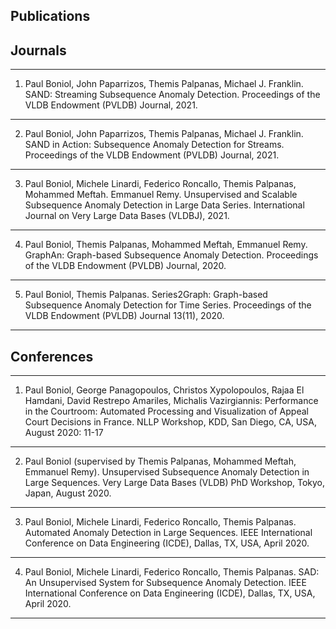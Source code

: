 ## Publications

## Journals

---

1. Paul Boniol, John Paparrizos, Themis Palpanas, Michael J. Franklin. SAND: Streaming Subsequence Anomaly Detection. Proceedings of the VLDB Endowment (PVLDB) Journal, 2021.

---

2. Paul Boniol, John Paparrizos, Themis Palpanas, Michael J. Franklin. SAND in Action: Subsequence Anomaly Detection for Streams. Proceedings of the VLDB Endowment (PVLDB) Journal, 2021.

--- 

3. Paul Boniol, Michele Linardi, Federico Roncallo, Themis Palpanas, Mohammed Meftah. Emmanuel Remy. Unsupervised and Scalable Subsequence Anomaly Detection in Large Data Series. International Journal on Very Large Data Bases (VLDBJ), 2021.

---

4. Paul Boniol, Themis Palpanas, Mohammed Meftah, Emmanuel Remy. GraphAn: Graph-based Subsequence Anomaly Detection. Proceedings of the VLDB Endowment (PVLDB) Journal, 2020.

---

5. Paul Boniol, Themis Palpanas. Series2Graph: Graph-based Subsequence Anomaly Detection for Time Series. Proceedings of the VLDB Endowment (PVLDB) Journal 13(11), 2020.

---

## Conferences

---

1. Paul Boniol, George Panagopoulos, Christos Xypolopoulos, Rajaa El Hamdani, David Restrepo Amariles, Michalis Vazirgiannis: Performance in the Courtroom: Automated Processing and Visualization of Appeal Court Decisions in France. NLLP Workshop, KDD, San Diego, CA, USA, August 2020: 11-17

---

2. Paul Boniol (supervised by Themis Palpanas, Mohammed Meftah, Emmanuel Remy). Unsupervised Subsequence Anomaly Detection in Large Sequences. Very Large Data Bases (VLDB) PhD Workshop, Tokyo, Japan, August 2020.

---

3. Paul Boniol, Michele Linardi, Federico Roncallo, Themis Palpanas. Automated Anomaly Detection in Large Sequences. IEEE International Conference on Data Engineering (ICDE), Dallas, TX, USA, April 2020.

---

4. Paul Boniol, Michele Linardi, Federico Roncallo, Themis Palpanas. SAD: An Unsupervised System for Subsequence Anomaly Detection. IEEE International Conference on Data Engineering (ICDE), Dallas, TX, USA, April 2020.

---
